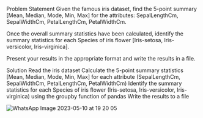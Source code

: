 Problem Statement
Given the famous iris dataset, find the 5-point summary [Mean, Median, Mode, Min, Max] for the attributes: SepalLengthCm, SepalWidthCm, PetalLengthCm, PetalWidthCm.

Once the overall summary statistics have been calculated, identify the summary statistics for each Species of iris flower [Iris-setosa, Iris-versicolor, Iris-virginica].

Present your results in the appropriate format and write the results in a file.

Solution
Read the iris dataset
Calculate the 5-point summary statistics [Mean, Median, Mode, Min, Max] for each attribute (SepalLengthCm, SepalWidthCm, PetalLengthCm, PetalWidthCm)
Identify the summary statistics for each Species of iris flower (Iris-setosa, Iris-versicolor, Iris-virginica) using the groupby function of pandas
Write the results to a file

![WhatsApp Image 2023-05-10 at 19 20 05](https://github.com/bajpai8267/22122102-MDS273L-JAVA/assets/86520419/3b411580-ed1c-4d91-b6d3-b9c9c916e10f)
